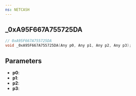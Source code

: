 ```yaml
---
ns: NETCASH
---
```

## _0xA95F667A755725DA

```c
// 0xA95F667A755725DA
void _0xA95F667A755725DA(Any p0, Any p1, Any p2, Any p3);
```


## Parameters
* **p0**: 
* **p1**: 
* **p2**: 
* **p3**: 

